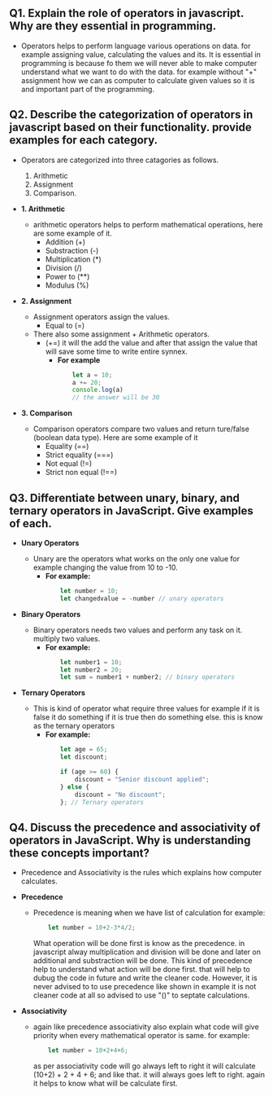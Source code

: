 ## Q1. Explain the role of operators in javascript. Why are they essential in programming.
- Operators helps to perform language various operations on data. for example assigning value, calculating the values and its. It is essential in programming is because fo them we will never able to make computer understand what we want to do with the data. for example without "+" assignment how we can as computer to calculate given values so it is and important part of the programming.

## Q2. Describe the categorization of operators in javascript based on their functionality. provide examples for each category.
- Operators are categorized into three catagories as follows.
    1. Arithmetic
    2. Assignment
    3. Comparison. 

- **1. Arithmetic**
    - arithmetic operators helps to perform mathematical operations, here are some example of it.
        - Addition (+)
        - Substraction (-)
        - Multiplication (*)
        - Division (/)
        - Power to (**)
        - Modulus (%)


- **2. Assignment**
    - Assignment operators assign the values. 
        - Equal to (=)
    - There also some assignment + Arithmetic operators.
        - (+=) it will the add the value and after that assign the value that will save some time to write entire synnex.
            - **For example**
                ```javascript
                    let a = 10;
                    a += 20;
                    console.log(a)
                    // the answer will be 30
                ```
- **3. Comparison**
    - Comparison operators compare two values and return ture/false (boolean data type). Here are some example of it
        - Equality (==)
        - Strict equality (===)
        - Not equal (!=)
        - Strict non equal (!==)

## Q3. Differentiate between unary, binary, and ternary operators in JavaScript. Give examples of each.
- **Unary Operators**
    - Unary are the operators what works on the only one value for example changing the value from 10 to -10.
        - **For example:**
            ```javascript
                let number = 10;
                let changedvalue = -number // unary operators
            ```

- **Binary Operators**
    - Binary operators needs two values and perform any task on it. multiply two values.
        - **For example:**
            ```javascript
                let number1 = 10;
                let number2 = 20;
                let sum = number1 + number2; // binary operators
            ```
- **Ternary Operators**
    - This is kind of operator what require three values for example if it is false it do something if it is true then do something else. this is know as the ternary operators
        - **For example:**
            ```javascript
                let age = 65;
                let discount;

                if (age >= 60) {
                    discount = "Senior discount applied";
                } else {
                    discount = "No discount";
                }; // Ternary operators
            ```

## Q4.  Discuss the precedence and associativity of operators in JavaScript. Why is understanding these concepts important?

- Precedence and Associativity is the rules which explains how computer calculates. 

- **Precedence**
    - Precedence is meaning when we have list of calculation for example:
        ```javascript 
            let number = 10+2-3*4/2;
        ```
        What operation will be done first is know as the precedence. in javascript alway multiplication and division will be done and later on additional and substraction will be done. This kind of precedence help to understand what action will be done first. that will help to dubug the code in future and write the cleaner code. However, it is never advised to to use precedence like shown in example it is not cleaner code at all so advised to use  "()" to septate calculations. 
- **Associativity**
    - again like precedence associativity also explain what code will give priority when every mathematical operator is same. for example:
        ```javascript 
            let number = 10+2+4+6;
        ```
        as per associativity code will go always left to right it will calculate (10+2) + 2 + 4 + 6; and like that. it will always goes left to right. again it helps to know what will be calculate first. 

